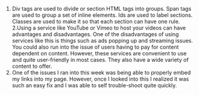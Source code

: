1. Div tags are used to divide or section HTML tags into groups. Span tags are used to group a set of inline elements. Ids are used to label sections. Classes are used to make it so that each section can have one rule.
2.Using a service like YouTube or Vimeo to host your videos can have advantages and disadvantages. One of the disadvantages of using services like this is things such as ads popping up and streaming issues. You could also run into the issue of users having to pay for content dependent on content. However, these services are convenient to use and quite user-friendly in most cases. They also have a wide variety of content to offer.
3. One of the issues I ran into this week was being able to properly embed my links into my page. However, once I looked into this I realized it was such an easy fix and I was able to self trouble-shoot quite quickly.
